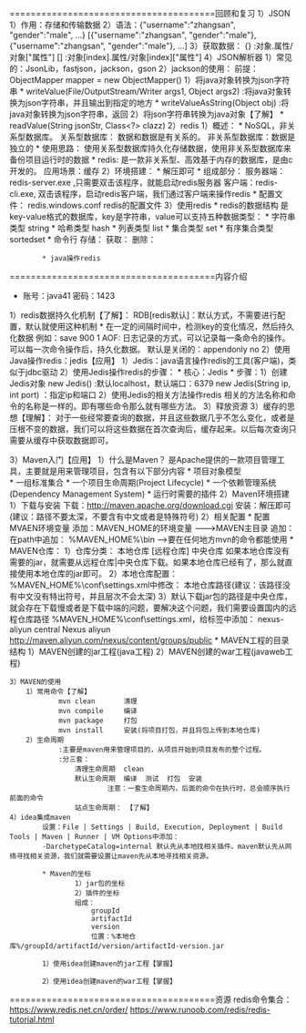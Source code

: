 =======================================回顾和复习
1）JSON
	1）作用：存储和传输数据
	2）语法：{"username":"zhangsan", "gender":"male", ...}
			 [{"username":"zhangsan", "gender":"male"}, {"username":"zhangsan", "gender":"male"}, ...]
	3）获取数据：
			{}	:对象.属性/对象["属性"]
			[]	:对象[index].属性/对象[index]["属性"]
	4）JSON解析器
			1）常见的：JsonLib，fastjson，jackson，gson
			2）jackson的使用：
					前提：ObjectMapper mapper = new ObjectMapper()
					1）将java对象转换为json字符串
							* writeValue(File/OutputStream/Writer args1, Object args2)
									:将java对象转换为json字符串，并且输出到指定的地方
							* writeValueAsString(Object obj)
									:将java对象转换为json字符串，返回
					2）将json字符串转换为java对象【了解】
							* readValue(String jsonStr, Class<?> clazz)
2）redis
	1）概述：
			* NoSQL，非关系型数据库。
					关系型数据库：	数据和数据是有关系的。
					非关系型数据库：数据是独立的
			* 使用思路：
					使用关系型数据库持久化存储数据，使用非关系型数据库来备份项目运行时的数据
			* redis:
					是一款非关系型、高效基于内存的数据库，是由c开发的。
					应用场景：缓存
	2）环境搭建：
			* 解压即可
			* 组成部分：
					服务器端：redis-server.exe	,只需要双击该程序，就能启动redis服务器
					客户端：redis-cli.exe, 双击该程序，启动redis客户端，我们通过客户端来操作redis
			* 配置文件：
					redis.windows.conf	redis的配置文件
	3）使用redis
			* redis的数据结构
					是key-value格式的数据库，key是字符串，value可以支持五种数据类型：
							* 字符串类型	string
							* 哈希类型		hash
							* 列表类型		list
							* 集合类型		set
							* 有序集合类型	sortedset
			* 命令行
					存储：
					获取：
					删除：

			* java操作redis

=======================================内容介绍
* 账号：java41  密码：1423

1）redis数据持久化机制【了解】：
		RDB[redis默认]：默认方式，不需要进行配置，默认就使用这种机制
			* 在一定的间隔时间中，检测key的变化情况，然后持久化数据
				例如：save 900 1
		AOF: 日志记录的方式，可以记录每一条命令的操作。可以每一次命令操作后，持久化数据。
			 默认是关闭的：appendonly no
2）使用Java操作redis：jedis【应用】
	1）Jedis：java语言操作redis的工具(客户端)，类似于jdbc驱动
	2）使用Jedis操作redis的步骤：
			* 核心：Jedis
			* 步骤：1）创建Jedis对象
							new Jedis()	:默认localhost，默认端口：6379
							new Jedis(String ip, int port)	：指定ip和端口
					2）使用Jedis的相关方法操作redis
							相关的方法名称和命令的名称是一样的。即有哪些命令那么就有哪些方法。
					3）释放资源
	3）缓存的思想【理解】：
			对于一些经常要查询的数据，并且这些数据几乎不怎么变化，或者是压根不变的数据，我们可以将这些数据在首次查询后，缓存起来。以后每次查询只需要从缓存中获取数据即可。

3）Maven入门【应用】
	1）什么是Maven？
			是Apache提供的一款项目管理工具，主要就是用来管理项目，包含有以下部分内容
					* 项目对象模型	
					* 一组标准集合
					* 一个项目生命周期(Project Lifecycle)
					* 一个依赖管理系统(Dependency Management System)
					* 运行时需要的插件
	2）Maven环境搭建
			1）下载与安装
					下载：http://maven.apache.org/download.cgi
					安装：解压即可(建议：路径不要太深，不要含有中文或者是特殊符号)
			2）相关配置
					* 配置MVAEN环境变量
							添加：MAVEN_HOME的环境变量	--->MAVEN主目录
							追加：在path中追加： %MAVEN_HOME%\bin		-->要在任何地方mvn的命令都能使用
					* MAVEN仓库：
							1）仓库分类：
								本地仓库		[远程仓库]		中央仓库
								如果本地仓库没有需要的jar，就需要从远程仓库|中央仓库下载。如果本地仓库已经有了，那么就直接使用本地仓库的jar即可。
							2）本地仓库配置：
								%MAVEN_HOME%\conf\settings.xml中修改：
									<localRepository>本地仓库路径(建议：该路径没有中文没有特出符号，并且层次不会太深)</localRepository>
							3）默认下载jar包的路径是中央仓库，就会存在下载慢或者是下载中端的问题，要解决这个问题，我们需要设置国内的远程仓库路径
								%MAVEN_HOME%\conf\settings.xml，给<mirrors>标签中添加：
										 <mirror>
											<id>nexus-aliyun</id>
											<mirrorOf>central</mirrorOf>
											<name>Nexus aliyun</name>
											<url>http://maven.aliyun.com/nexus/content/groups/public</url>
										 </mirror>
					* MAVEN工程的目录结构
							1）MAVEN创建的jar工程(java工程)
							2）MAVEN创建的war工程(javaweb工程)

	3）MAVEN的使用
		1）常用命令【了解】
				mvn clean		清理
				mvn compile		编译
				mvn package		打包
				mvn install		安装(将项目打包，并且将包上传到本地仓库)
		2）生命周期
				:主要是maven用来管理项目的，从项目开始到项目发布的整个过程。
				:分三套：
					清理生命周期	clean
					默认生命周期	编译	测试	打包	安装
							注意：一套生命周期内，后面的命令在执行时，总会顺序执行前面的命令
					站点生命周期：	【了解】
	4）idea集成maven
			设置：File | Settings | Build, Execution, Deployment | Build Tools | Maven | Runner | VM Options中添加：
			-DarchetypeCatalog=internal 默认先从本地找相关插件。maven默认先从网络寻找相关资源，我们就需要设置让maven先从本地寻找相关资源。
			
			* Maven的坐标
					1）jar包的坐标
					2）插件的坐标
					组成：
						groupId	
						artifactId	
						version
						位置：%本地仓库%/groupId/artifactId/version/artifactId-version.jar
			
			1）使用idea创建maven的jar工程【掌握】
			
			2）使用idea创建maven的war工程【掌握】
=======================================资源
redis命令集合：
https://www.redis.net.cn/order/
https://www.runoob.com/redis/redis-tutorial.html
